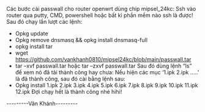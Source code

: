 Các bước cài passwall cho router openwrt dùng chip mipsel_24kc:
Ssh vào router qua putty, CMD, powershell hoặc bất kì phần mềm nào ssh là được!
Sau đó chạy lần lượt các lệnh:
-	Opkg update
-	Opkg remove dnsmasq && opkg install dnsmasq-full
-	opkg install tar
-	wget https://github.com/vankhanh0810/mipsel24kc/blob/main/passwall.tar
-	tar –xvf passwall.tar hoặc tar –zxvf passwall.tar
Sau đó dùng lệnh “ls” để xem nó đã tải thành công hay chưa: Nếu hiện các mục ‘1.ipk 2.ipk .....’ là đã thành công, sau đó cài bằng lệnh sau:
-	Opkg install 1.ipk 2.ipk 3.ipk 4.ipk 5.ipk 6.ipk 7.ipk 8.ipk 9.ipk 10.ipk 11.ipk 12.ipk
Đợi chạy hết là thành công nhé hihi!

---------Văn Khánh---------
